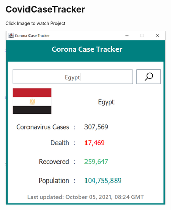 # CovidCaseTracker

Click Image to watch Project

[![Watch the video](https://github.com/AkramKasem/CovidCaseTracker/blob/main/Screenshot%202021-10-05%20102530.png)](https://www.youtube.com/watch?v=s4sTrsI6cn0)


